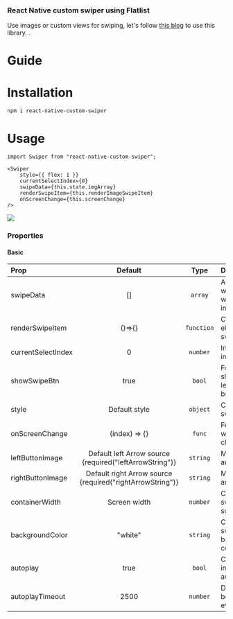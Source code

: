 

### React Native custom swiper using Flatlist

Use images or custom views for swiping, let's follow [this blog](https://www.logisticinfotech.com/blog/custom-swiper-react-native-flatlist/) to use this library.
.

# Guide

# Installation
```
npm i react-native-custom-swiper
```

# Usage
```
import Swiper from "react-native-custom-swiper";

<Swiper
    style={{ flex: 1 }}
    currentSelectIndex={0}
    swipeData={this.state.imgArray}
    renderSwipeItem={this.renderImageSwipeItem}
    onScreenChange={this.screenChange}
/>

```

![](RNCustomSwiper.gif)


### Properties

#### Basic

| Prop               |                          Default                          |    Type    | Description                                     |
| :----------------- | :-------------------------------------------------------: | :--------: | :---------------------------------------------- |
| swipeData          |                            []                             |  `array`   | Array of data which user want to show in swiper |
| renderSwipeItem    |                          ()=>{}                           | `function` | Create element of swiper                        |
| currentSelectIndex |                             0                             |  `number`  | Index of initial screen.                        |
| showSwipeBtn       |                           true                            |   `bool`   | For hide or show left/right button              |
| style              |                       Default style                       |  `object`  | Change swiper style                             |
| onScreenChange     |                       (index) => {}                       |   `func`   | Function call when screen changed               |
| leftButtonImage    |  Default left Arrow source {required("leftArrowString")}  |  `string`  | Modify left arrow image                         |
| rightButtonImage   | Default right Arrow source {required("rightArrowString")} |  `string`  | Modify right arrow image                        |
| containerWidth     |                       Screen width                        |  `number`  | Customize swiper screen width                   |
| backgroundColor    |                          "white"                          |  `string`  | Customize swiper background color               |
| autoplay    |                          true                          |  `bool`  | Change slide index automatically               |
| autoplayTimeout    |                          2500                          |  `number`  | Delay between every slide               |


